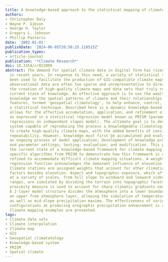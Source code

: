 ```yaml
---
title: A knowledge-based approach to the statistical mapping of climate
authors:
- Christopher Daly
- Wayne P. Gibson
- George H. Taylor
- Gregory L. Johnson
- Phillip Pasteris
date: '2002-01-01'
publishDate: '2024-06-05T20:56:25.118515Z'
publication_types:
- article-journal
publication: '*Climate Research*'
doi: 10.3354/cr022099
abstract: The demand for spatial climate data in digital form has risen dramatically
  in recent years. In response to this need, a variety of statistical techniques have
  been used to facilitate the production of GIS-compatible climate maps. However,
  observational data are often too sparse and unrepresentative to directly support
  the creation of high-quality climate maps and data sets that truly represent the
  current state of knowledge. An effective approach is to use the wealth of expert
  knowledge on the spatial patterns of climate and their relationships with geographic
  features, termed 'geospatial climatology', to help enhance, control, and parameterize
  a statistical technique. Described here is a dynamic knowledge-based framework that
  allows for the effective accumulation, application, and refinement of climatic knowledge,
  as expressed in a statistical regression model known as PRISM (parameter-elevation
  regressions on independent slopes model). The ultimate goal is to develop an expert
  system capable of reproducing the process a knowledgeable climatologist would use
  to create high-quality climate maps, with the added benefits of consistency and
  repeatability. However, knowledge must first be accumulated and evaluated through
  an ongoing process of model application; development of knowledge prototypes, parameters
  and parameter settings; testing; evaluation; and modification. This paper describes
  the current state of a knowledge-based framework for climate mapping and presents
  specific algorithms from PRISM to demonstrate how this framework is applied and
  refined to accommodate difficult climate mapping situations. A weighted climate-elevation
  regression function acknowledges the dominant influence of elevation on climate.
  Climate stations are assigned weights that account for other climatically important
  factors besides elevation. Aspect and topographic exposure, which affect climate
  at a variety of scales, from hill slope to windward and leeward sides of mountain
  ranges, are simulated by dividing the terrain into topographic facets. A coastal
  proximity measure is used to account for sharp climatic gradients near coastlines.
  A 2-layer model structure divides the atmosphere into a lower boundary layer and
  an upper free atmosphere layer, allowing the simulation of temperature inversions,
  as well as mid-slope precipitation maxima. The effectiveness of various terrain
  configurations at producing orographic precipitation enhancement is also estimated.
  Climate mapping examples are presented.
tags:
- Climate data sets
- Climate interpolation
- Climate map
- GIS
- Geospatial climatatology
- Knowledge-based system
- PRISM
- Spatial climate
---
```

